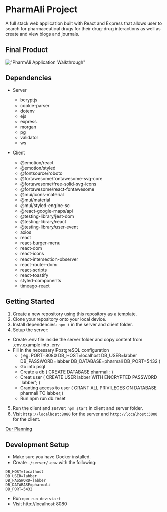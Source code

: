 # PharmAli Project

A full stack web application built with React and Express that allows user to search for pharmaceutical drugs for their drug-drug interactions as well as create and view blogs and journals.


## Final Product
!["PharmAli Application Walkthrough"](docs/PharmAli.gif)

## Dependencies

- Server
  - bcryptjs
  - cookie-parser
  - dotenv
  - ejs
  - express
  - morgan
  - pg
  - validator
  - ws

- Client
  - @emotion/react
  - @emotion/styled
  - @fontsource/roboto
  - @fortawesome/fontawesome-svg-core
  - @fortawesome/free-solid-svg-icons
  - @fortawesome/react-fontawesome
  - @mui/icons-material
  - @mui/material
  - @mui/styled-engine-sc
  - @react-google-maps/api
  - @testing-library/jest-dom
  - @testing-library/react
  - @testing-library/user-event
  - axios
  - react
  - react-burger-menu
  - react-dom
  - react-icons
  - react-intersection-observer
  - react-router-dom
  - react-scripts
  - react-toastify
  - styled-components
  - timeago-react

## Getting Started

1. [Create](https://docs.github.com/en/repositories/creating-and-managing-repositories/creating-a-repository-from-a-template) a new repository using this repository as a template.
2. Clone your repository onto your local device.
3. Install dependencies: `npm i` in the server and client folder.
4. Setup the server:
  - Create .env file inside the server folder and copy content from .env.example into .env
  - Fill in the necessary PostgreSQL configuration
    - (  eg. 
      PORT=8080
      DB_HOST=localhost
      DB_USER=labber
      DB_PASSWORD=labber
      DB_DATABASE=pharmali
      DB_PORT=5432
      )
    - Go into psql
    - Create a db ( CREATE DATABASE pharmali; )
    - Creat user ( CREATE USER labber WITH ENCRYPTED PASSWORD 'labber'; )
    - Granting access to user ( GRANT ALL PRIVILEGES ON DATABASE pharmali TO labber;)
    - Run npm run db:reset

5. Run the client and server: `npm start` in client and server folder.
6. Visit `http://localhost:8080` for the server and `http://localhost:3000` for the client.

[Our Planning](https://docs.google.com/document/d/1U8eNGZD_s1pxMBGhaHakMUgmOXnHBa7SInt2FYvRPeY/edit?usp=sharing)

## Development Setup

- Make sure you have Docker installed.
- Create `./server/.env` with the following:

```
DB_HOST=localhost
DB_USER=labber
DB_PASSWORD=labber
DB_DATABASE=pharmali
DB_PORT=5432
```

- Run `npm run dev:start`
- Visit http://localhost:8080